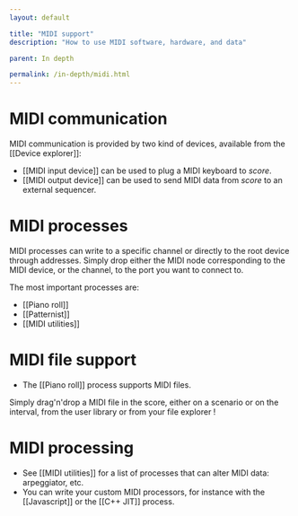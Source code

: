 ```yaml
---
layout: default

title: "MIDI support"
description: "How to use MIDI software, hardware, and data"

parent: In depth

permalink: /in-depth/midi.html
---
```


# MIDI communication

MIDI communication is provided by two kind of devices, available from the [[Device explorer]]:
* [[MIDI input device]] can be used to plug a MIDI keyboard to *score*.
* [[MIDI output device]] can be used to send MIDI data from *score* to an external sequencer.

# MIDI processes

MIDI processes can write to a specific channel or directly to the root device
through addresses. Simply drop either the MIDI node corresponding to the MIDI device, or the channel, to the port you want to connect to.

The most important processes are:
- [[Piano roll]]
- [[Patternist]]
- [[MIDI utilities]]

# MIDI file support

* The [[Piano roll]] process supports MIDI files.

Simply drag'n'drop a MIDI file in the score, either on a scenario or on the interval, from the user library or from your file explorer !

# MIDI processing

* See [[MIDI utilities]] for a list of processes that can alter MIDI data: arpeggiator, etc.
* You can write your custom MIDI processors, for instance with the [[Javascript]] or the [[C++ JIT]] process.